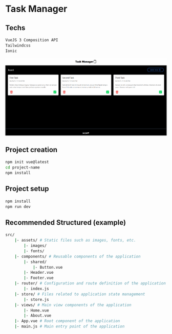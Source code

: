 # Task Manager

## Techs

```sh
VueJS 3 Composition API
Tailwindcss 
Ionic
```

![](https://github.com/DianaCCM/task-manager/blob/master/src/assets/img/taskManager.gif)

## Project creation

```sh
npm init vue@latest
cd project-name
npm install
```

## Project setup

```sh
npm install
npm run dev
```

## Recommended Structured (example)

```sh
src/
    |- assets/ # Static files such as images, fonts, etc.
        |- images/
        |- fonts/
    |- components/ # Reusable components of the application
        |- shared/
            |- Button.vue
        |- Header.vue
        |- Footer.vue
    |- router/ # Configuration and route definition of the application
        |- index.js
    |- store/ # Files related to application state management
        |- store.js
    |- views/ # Main view components of the application
        |- Home.vue
        |- About.vue
    |- App.vue # Root component of the application
    |- main.js # Main entry point of the application
```
